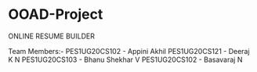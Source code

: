 # OOAD-Project
ONLINE RESUME BUILDER 


Team Members:- 
PES1UG20CS102 - Appini Akhil 
PES1UG20CS121 - Deeraj K N 
PES1UG20CS103 - Bhanu Shekhar V 
PES1UG20CS102 - Basavaraj N 
